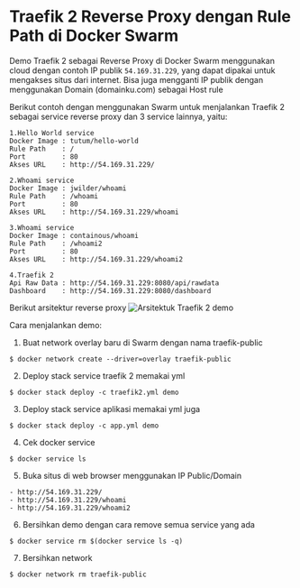 # Traefik 2 Reverse Proxy dengan Rule Path di Docker Swarm

Demo Traefik 2 sebagai Reverse Proxy di Docker Swarm menggunakan cloud dengan contoh IP publik `54.169.31.229`, yang dapat dipakai untuk mengakses situs dari internet. Bisa juga mengganti IP publik dengan menggunakan Domain (domainku.com) sebagai Host rule

Berikut contoh dengan menggunakan Swarm untuk menjalankan Traefik 2 sebagai service reverse proxy dan 3 service lainnya, yaitu:
```
1.Hello World service
Docker Image : tutum/hello-world
Rule Path    : /
Port         : 80
Akses URL    : http://54.169.31.229/

2.Whoami service
Docker Image : jwilder/whoami
Rule Path    : /whoami
Port         : 80
Akses URL    : http://54.169.31.229/whoami

3.Whoami service
Docker Image : containous/whoami
Rule Path    : /whoami2
Port         : 80
Akses URL    : http://54.169.31.229/whoami2

4.Traefik 2
Api Raw Data : http://54.169.31.229:8080/api/rawdata
Dashboard    : http://54.169.31.229:8080/dashboard
```
Berikut arsitektur reverse proxy
![Arsitektuk Traefik 2 demo](https://user-images.githubusercontent.com/12096917/66353172-9d485500-e98b-11e9-9f89-5233d857e888.JPG)

Cara menjalankan demo:
1. Buat network overlay baru di Swarm dengan nama traefik-public
```
$ docker network create --driver=overlay traefik-public
```

2. Deploy stack service traefik 2 memakai yml
```
$ docker stack deploy -c traefik2.yml demo
```

3. Deploy stack service aplikasi memakai yml juga
```
$ docker stack deploy -c app.yml demo
```

4. Cek docker service
```
$ docker service ls
```

5. Buka situs di web browser menggunakan IP Public/Domain
```
- http://54.169.31.229/
- http://54.169.31.229/whoami
- http://54.169.31.229/whoami2
```

6. Bersihkan demo dengan cara remove semua service yang ada
```
$ docker service rm $(docker service ls -q)
```

7. Bersihkan network 
```
$ docker network rm traefik-public 
```
































